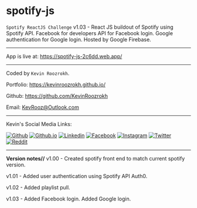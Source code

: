 # spotify-js
`Spotify ReactJS Challenge` v1.03 - React JS buildout of Spotify using Spotify API. Facebook for developers API for Facebook login. Google authentication for Google login. Hosted by Google Firebase.

---
App is live at: https://spotify-js-2c6dd.web.app/

---
Coded by `Kevin Roozrokh`.

Portfolio: https://kevinroozrokh.github.io/

Github: https://github.com/KevinRoozrokh

Email: KevRooz@Outlook.com

---
Kevin's Social Media Links:

[![Github](https://img.shields.io/badge/-Github-gray?style=flat-square&logo=Github&logoColor=white)](https://github.com/KevinRoozrokh)
[![Github.io](https://img.shields.io/badge/-Github.io-black?style=flat-square&logo=Github&logoColor=white)](https://kevinroozrokh.github.io/)
[![Linkedin](https://img.shields.io/badge/-LinkedIn-darkblue?style=flat-square&logo=Linkedin&logoColor=white)](https://www.linkedin.com/in/kevin-roozrokh/)
[![Facebook](https://img.shields.io/badge/-Facebook-blue?style=flat-square&logo=Facebook&logoColor=white)](https://www.facebook.com/kevinkayvan/)
[![Instagram](https://img.shields.io/badge/-Instagram-red?style=flat-square&logo=Instagram&logoColor=white)](https://www.instagram.com/donkayvan/)
[![Twitter](https://img.shields.io/badge/-Twitter-teal?style=flat-square&logo=Twitter&logoColor=white)](https://twitter.com/kevinkayvan)
[![Reddit](https://img.shields.io/badge/-reddit-orange?style=flat-square&logo=reddit&logoColor=white)](https://www.reddit.com/user/KevinKayvan)

---

**Version notes//**
v1.00 - 
Created spotify front end to match current spotify version.

v1.01 - 
Added user authentication using Spotify API Auth0.

v1.02 - 
Added playlist pull. 

v1.03 - 
Added Facebook login. Added Google login.


